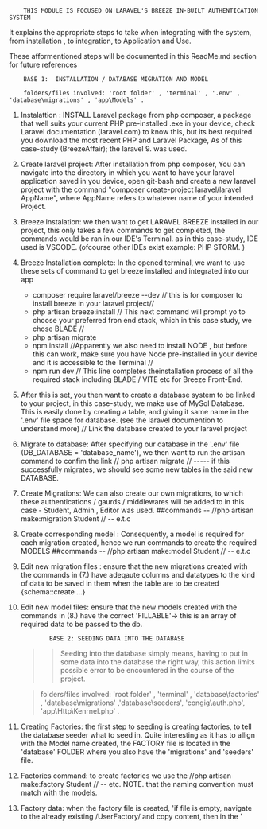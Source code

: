         THIS MODULE IS FOCUSED ON LARAVEL'S BREEZE IN-BUILT AUTHENTICATION SYSTEM

It explains the appropriate steps to take when integrating with the system, from installation , to integration, to Application and Use.

These afformentioned steps will be documented in this ReadMe.md section for future references


<!-- STEPS: -->
        BASE 1:  INSTALLATION / DATABASE MIGRATION AND MODEL

        folders/files involved: 'root folder' , 'terminal' , '.env' , 'database\migrations' , 'app\Models' .

1. Instalattion : INSTALL Laravel package from php composer, a package that well suits your current PHP pre-installed .exe in your device, check Laravel documentation (laravel.com) to know this, but its best required you download the most recent PHP and Laravel Package, 
As of this case-study (BreezeAffair); the laravel 9. was used.

2. Create laravel project:  After installation from php composer, You can navigate into the directory in which you want to have your laravel application saved in you device, open git-bash and create a new laravel project with the command "composer create-project laravel/laravel AppName", where AppName refers to whatever name of your intended Project.

3. Breeze Instalation: we then want to get LARAVEL BREEZE installed in our project, this only takes a few commands to get completed, the commands would be ran in our IDE's Terminal. as in this case-study, IDE used is VSCODE.  (ofcourse other IDEs exist example: PHP STORM. )

4. Breeze Installation complete: In the opened terminal, we want to use these sets of command to get breeze installed and integrated into our app
    - composer require laravel/breeze --dev     //'this is for composer to install breeze in your laravel project//
    - php artisan breeze:install              // This next command will prompt yo to choose your preferred fron end stack, which in this case study, we chose BLADE //
    - php artisan migrate 
    - npm install              //Apparently we also need to install NODE , but before this can work, make sure you have Node pre-installed in your device and it is accessible to the Terminal //
    - npm  run dev       // This line completes theinstallation process of all the required stack including BLADE / VITE etc for Breeze Front-End.

5. After this is set, you then want to create a database system to be linked to your project, in this case-study, we make use of MySql Database. This is easily done by creating a table, and giving it same name in the '.env' file space for database. (see the laravel documention to understand more)
// Link the database created to your laravel project

6. Migrate to database:  After specifying our database in the '.env' file (DB_DATABASE = 'database_name'), we then want to run the artisan command to confim the link   // php artisan migrate //  -----  if this successfully migrates, we should see some new tables in the said new DATABASE.

7. Create Migrations: We can also create our own migrations, to which these authentications / gaurds / middlewares will be added to
    in this case - Student, Admin , Editor was used.
    ##commands -- //php artisan make:migration Student // -- e.t.c

8. Create corresponding model :  Consequently, a model is required for each migration created, hence we run commands to create the required MODELS      ##commands -- //php artisan make:model Student // -- e.t.c

9. Edit new migration files : ensure that the new migrations created with the commands in (7.) have adeqaute columns and datatypes to the kind of data to be saved in them when the table are to be created {schema::create ...} 

10. Edit new model files: ensure that the new models created with the commands in (8.) have the correct 'FILLABLE'-> this is an array of required data to be passed to the db.



                BASE 2: SEEDING DATA INTO THE DATABASE

       >>  Seeding into the database simply means, having to put in some data into the database the right way, this action limits possible error to be encountered in the course of the project.

       > folders/files involved: 'root folder' , 'terminal' , 'database\factories' , 'database\migrations' ,'database\seeders',    'congig\auth.php', 'app\Http\Kenrnel.php' .


1. Creating Factories: the first step to seeding is creating factories, to tell the database seeder what to seed in. Quite interesting as it has to allign with the Model name created, the FACTORY file is located in the 'database' FOLDER where you also have the 'migrations' and 'seeders' file.

2. Factories command: to create factories we use the //php artisan make:factory Student //  -- etc. NOTE. that the naming convention must match with the models.

3. Factory data: when the factory file is created, 'if file is empty, navigate to the already existing /UserFactory/ and copy content, then in the '










<!-- <p align="center"><a href="https://laravel.com" target="_blank"><img src="https://raw.githubusercontent.com/laravel/art/master/logo-lockup/5%20SVG/2%20CMYK/1%20Full%20Color/laravel-logolockup-cmyk-red.svg" width="400" alt="Laravel Logo"></a></p>

<p align="center">
<a href="https://github.com/laravel/framework/actions"><img src="https://github.com/laravel/framework/workflows/tests/badge.svg" alt="Build Status"></a>
<a href="https://packagist.org/packages/laravel/framework"><img src="https://img.shields.io/packagist/dt/laravel/framework" alt="Total Downloads"></a>
<a href="https://packagist.org/packages/laravel/framework"><img src="https://img.shields.io/packagist/v/laravel/framework" alt="Latest Stable Version"></a>
<a href="https://packagist.org/packages/laravel/framework"><img src="https://img.shields.io/packagist/l/laravel/framework" alt="License"></a>
</p>

## About Laravel

Laravel is a web application framework with expressive, elegant syntax. We believe development must be an enjoyable and creative experience to be truly fulfilling. Laravel takes the pain out of development by easing common tasks used in many web projects, such as:

- [Simple, fast routing engine](https://laravel.com/docs/routing).
- [Powerful dependency injection container](https://laravel.com/docs/container).
- Multiple back-ends for [session](https://laravel.com/docs/session) and [cache](https://laravel.com/docs/cache) storage.
- Expressive, intuitive [database ORM](https://laravel.com/docs/eloquent).
- Database agnostic [schema migrations](https://laravel.com/docs/migrations).
- [Robust background job processing](https://laravel.com/docs/queues).
- [Real-time event broadcasting](https://laravel.com/docs/broadcasting).

Laravel is accessible, powerful, and provides tools required for large, robust applications.

## Learning Laravel

Laravel has the most extensive and thorough [documentation](https://laravel.com/docs) and video tutorial library of all modern web application frameworks, making it a breeze to get started with the framework.

You may also try the [Laravel Bootcamp](https://bootcamp.laravel.com), where you will be guided through building a modern Laravel application from scratch.

If you don't feel like reading, [Laracasts](https://laracasts.com) can help. Laracasts contains over 2000 video tutorials on a range of topics including Laravel, modern PHP, unit testing, and JavaScript. Boost your skills by digging into our comprehensive video library.

## Laravel Sponsors

We would like to extend our thanks to the following sponsors for funding Laravel development. If you are interested in becoming a sponsor, please visit the Laravel [Patreon page](https://patreon.com/taylorotwell).

### Premium Partners

- **[Vehikl](https://vehikl.com/)**
- **[Tighten Co.](https://tighten.co)**
- **[Kirschbaum Development Group](https://kirschbaumdevelopment.com)**
- **[64 Robots](https://64robots.com)**
- **[Cubet Techno Labs](https://cubettech.com)**
- **[Cyber-Duck](https://cyber-duck.co.uk)**
- **[Many](https://www.many.co.uk)**
- **[Webdock, Fast VPS Hosting](https://www.webdock.io/en)**
- **[DevSquad](https://devsquad.com)**
- **[Curotec](https://www.curotec.com/services/technologies/laravel/)**
- **[OP.GG](https://op.gg)**
- **[WebReinvent](https://webreinvent.com/?utm_source=laravel&utm_medium=github&utm_campaign=patreon-sponsors)**
- **[Lendio](https://lendio.com)**

## Contributing

Thank you for considering contributing to the Laravel framework! The contribution guide can be found in the [Laravel documentation](https://laravel.com/docs/contributions).

## Code of Conduct

In order to ensure that the Laravel community is welcoming to all, please review and abide by the [Code of Conduct](https://laravel.com/docs/contributions#code-of-conduct).

## Security Vulnerabilities

If you discover a security vulnerability within Laravel, please send an e-mail to Taylor Otwell via [taylor@laravel.com](mailto:taylor@laravel.com). All security vulnerabilities will be promptly addressed.

## License

The Laravel framework is open-sourced software licensed under the [MIT license](https://opensource.org/licenses/MIT). -->

